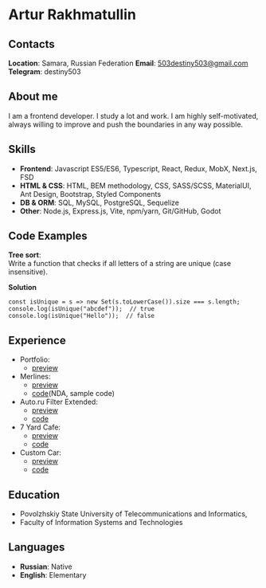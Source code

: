 # Artur Rakhmatullin 
  
## Contacts  
**Location**: Samara, Russian Federation
**Email**: 503destiny503@gmail.com  
**Telegram**: destiny503  
  
## About me  
I am a frontend developer. I study a lot and work. I am highly self-motivated, always willing to improve and push the boundaries in any way possible.  
  
## Skills  
* **Frontend**: Javascript ES5/ES6, Typescript, React, Redux, MobX, Next.js, FSD  
* **HTML & CSS**: HTML, BEM methodology, CSS, SASS/SCSS, MaterialUI, Ant Design, Bootstrap, Styled Components  
* **DB & ORM**: SQL, MySQL, PostgreSQL, Sequelize  
* **Other**: Node.js, Express.js, Vite, npm/yarn, Git/GitHub, Godot  
  
## Code Examples  
**Tree sort**:  
Write a function that checks if all letters of a string are unique (case insensitive).  
  
**Solution**  
```
const isUnique = s => new Set(s.toLowerCase()).size === s.length;
console.log(isUnique("abcdef"));  // true
console.log(isUnique("Hello"));  // false
```  
## Experience  
* Portfolio: 
  + [preview](https://destiny503.github.io/portfolio/)
* Merlines: 
  + [preview](https://merlines.ru/)
  + [code](https://github.com/destiny503/random)(NDA, sample code)  
* Auto.ru Filter Extended: 
  + [preview](https://destiny503.github.io/autoru-filter-extended-react/)
  + [code](https://github.com/destiny503/autoru-filter-extended-react/)  
* 7 Yard Cafe: 
  + [preview](https://destiny503.github.io/7-yard-cafe/)
  + [code](https://github.com/destiny503/7-yard-cafe/)   
* Custom Car: 
  + [preview](https://destiny503.github.io/custom-car/)
  + [code](https://github.com/destiny503/custom-car/)  
  
## Education  
* Povolzhskiy State University of Telecommunications and Informatics,
* Faculty of Information Systems and Technologies
  
## Languages  
* **Russian**: Native
* **English**: Elementary